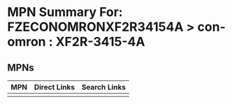 



# MPN Summary For: FZECONOMRONXF2R34154A > con-omron : XF2R-3415-4A

## MPNs
  

|MPN|Direct Links|Search Links|
| :--- | :--- | :--- |
||||
